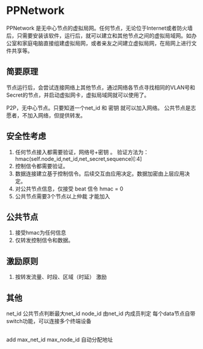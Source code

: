 # PPNetwork

PPNetwork 是无中心节点的虚拟局网。任何节点，无论位于Internet或者防火墙后，只需要安装该软件，运行后，就可以建立和其他节点之间的虚拟局域网。如办公室和家庭电脑直接组建虚拟局网，或者亲友之间建立虚拟局网，在局网上进行文件共享等。

## 简要原理

节点运行后，会尝试连接网络上其他节点，通过网络各节点寻找相同的VLAN号和Secret的节点，并启动虚拟网卡，虚拟局域网就可以使用了。


P2P，无中心节点。只要知道一个net_id 和 密钥 就可以加入网络。
公共节点是志愿者，不加入网络，但提供转发。

## 安全性考虑
1.  任何节点接入都需要验证，网络号+密钥 。 验证方法为： hmac(self.node_id,net_id,net_secret,sequence)[:4]
2.  控制信令都需要验证。
3.  数据连接建立基于控制信令。后续交互由应用决定。数据加密由上层应用决定。
4.  对公共节点信息，仅接受 beat 信令   hmac =  0 
5.  公共节点需要3个节点以上仲裁 才能加入

## 公共节点
1.  接受hmac为任何信息
2.  仅转发控制信令和数据。

## 激励原则
1. 按转发流量、时段、区域（时延） 激励 

## 其他
net_id  公共节点判断最大net_id 
node_id 由net_id 内成员判定
每个data节点自带switch功能，可以连接多个终端设备

## 
add max_net_id  max_node_id  自动分配地址
